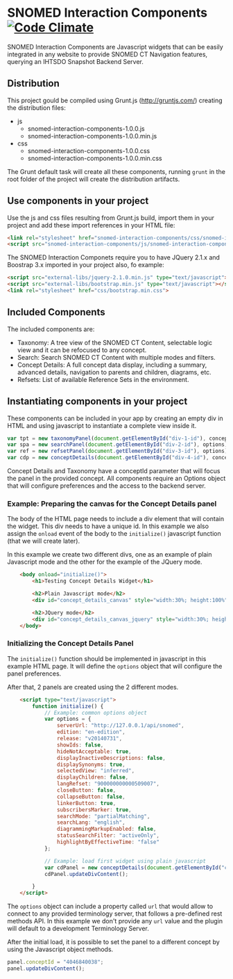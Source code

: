 # SNOMED Interaction Components [![Code Climate](https://codeclimate.com/github/IHTSDO/snomed-interaction-components/badges/gpa.svg)](https://codeclimate.com/github/IHTSDO/snomed-interaction-components)

SNOMED Interaction Components are Javascript widgets that can be easily integrated in any website to provide SNOMED CT Navigation features, querying an IHTSDO Snapshot Backend Server.

## Distribution

This project gould be compiled using Grunt.js (http://gruntjs.com/) creating the distribution files:

* js
  * snomed-interaction-components-1.0.0.js
  * snomed-interaction-components-1.0.0.min.js
* css
  * snomed-interaction-components-1.0.0.css
  * snomed-interaction-components-1.0.0.min.css

The Grunt default task will create all these components, running `grunt` in the root folder of the project will create the distribution artifacts.

## Use components in your project

Use the js and css files resulting from Grunt.js build, import them in your project and add these import references in your HTML file:
```HTML
<link rel="stylesheet" href="snomed-interaction-components/css/snomed-interaction-components-1.19.0.min.css">
<script src="snomed-interaction-components/js/snomed-interaction-components-1.19.0.min.js"></script>
```
The SNOMED Interaction Componets require you to have JQuery 2.1.x and Boostrap 3.x imported in your project also, fo example:
```HTML
<script src="external-libs/jquery-2.1.0.min.js" type="text/javascript"></script>
<script src="external-libs/bootstrap.min.js" type="text/javascript"></script>
<link rel="stylesheet" href="css/bootstrap.min.css">
```
## Included Components

The included components are:
* Taxonomy: A tree view of the SNOMED CT Content, selectable logic view and it can be refocused to any concept.
* Search: Search SNOMED CT Content with multiple modes and filters.
* Concept Details: A full concept data display, including a summary, advanced details, navigation to parents and children, diagrams, etc.
* Refsets: List of available Reference Sets in the environment.

## Instantiating components in your project

These components can be included in your app by creating an empty div in HTML and using javascript to instantiate a complete view inside it.

```javascript
var tpt = new taxonomyPanel(document.getElementById("div-1-id"), conceptId, options);
var spa = new searchPanel(document.getElementById("div-2-id"), options);
var ref = new refsetPanel(document.getElementById("div-3-id"), options);
var cdp = new conceptDetails(document.getElementById("div-4-id"), conceptId, options);
```

Concept Details and Taxonomy have a conceptId parameter that will focus the panel in the provided concept.
All components require an Options object that will configure preferences and the access to the backend server.

### Example: Preparing the canvas for the Concept Details panel

The body of the HTML page needs to include a div element that will contain the widget. This div needs to have a unique id. In this example we also assign the `onload` event of the body to the `initialize()` javascript function (that we will create later).

In this example we create two different divs, one as an example of plain Javascript mode and the other for the example of the JQuery mode.

```HTML
    <body onload="initialize()">
        <h1>Testing Concept Details Widget</h1>

        <h2>Plain Javascript mode</h2>
        <div id="concept_details_canvas" style="width:30%; height:100%"></div>

        <h2>JQuery mode</h2>
        <div id="concept_details_canvas_jquery" style="width:30%; height:100%"></div>
    </body>
```

### Initializing the Concept Details Panel

The `initialize()` function should be implemented in javascript in this example HTML page. It will define the `options` object that will configure the panel preferences.

After that, 2 panels are created using the 2 different modes.

```HTML
    <script type="text/javascript">
        function initialize() {
            // Example: common options object
            var options = {
                serverUrl: "http://127.0.0.1/api/snomed",
                edition: "en-edition",
                release: "v20140731",
                showIds: false,
                hideNotAcceptable: true,
                displayInactiveDescriptions: false,
                displaySynonyms: true,
                selectedView: "inferred",
                displayChildren: false,
                langRefset: "900000000000509007",
                closeButton: false,
                collapseButton: false,
                linkerButton: true,
                subscribersMarker: true,
                searchMode: "partialMatching",
                searchLang: "english",
                diagrammingMarkupEnabled: false,
                statusSearchFilter: "activeOnly",
                highlightByEffectiveTime: "false"
            };

            // Example: load first widget using plain javascript
            var cdPanel = new conceptDetails(document.getElementById("concept_details_canvas"), "404684003", options);
            cdPanel.updateDivContent();

        }
    </script>
```
The `options` object can include a property called `url` that would allow to connect to any provided terminology server, that follows a pre-defined rest methods API. In this example we don't provide any `url` value and the plugin will default to a development Terminology Server.

After the initial load, it is possible to set the panel to a different concept by using the Javascript object methods.

```JavaScript
panel.conceptId = "4046840038";
panel.updateDivContent();
```



